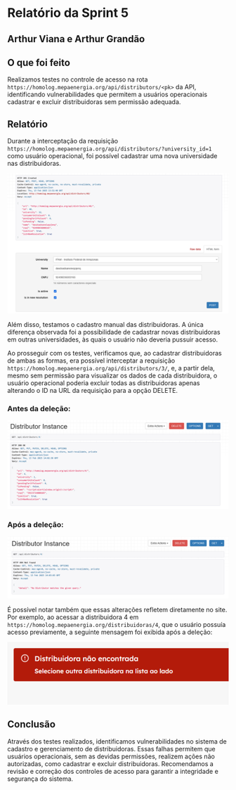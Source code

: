 # Relatório da Sprint 5

## Arthur Viana e Arthur Grandão

## O que foi feito

Realizamos testes no controle de acesso na rota `https://homolog.mepaenergia.org/api/distributors/<pk>` da API, identificando vulnerabilidades que permitem a usuários operacionais cadastrar e excluir distribuidoras sem permissão adequada.

## Relatório

Durante a interceptação da requisição `https://homolog.mepaenergia.org/api/distributors/?university_id=1` como usuário operacional, foi possível cadastrar uma nova universidade nas distribuidoras.

![Interceptação da Requisição](./img/cadastro-uni.png)

Além disso, testamos o cadastro manual das distribuidoras. A única diferença observada foi a possibilidade de cadastrar novas distribuidoras em outras universidades, às quais o usuário não deveria pussuir acesso.

Ao prosseguir com os testes, verificamos que, ao cadastrar distribuidoras de ambas as formas, era possível interceptar a requisição `https://homolog.mepaenergia.org/api/distributors/3/`, e, a partir dela, mesmo sem permissão para visualizar os dados de cada distribuidora, o usuário operacional poderia excluir todas as distribuidoras apenas alterando o ID na URL da requisição para a opção DELETE.

### Antes da deleção:

![Antes da Deleção](./img/antes-delete.png)

### Após a deleção:

![Após a Deleção](./img/depois-delete.png)

É possível notar também que essas alterações refletem diretamente no site. Por exemplo, ao acessar a distribuidora 4 em `https://homolog.mepaenergia.org/distribuidoras/4`, que o usuário possuía acesso previamente, a seguinte mensagem foi exibida após a deleção:

![Mensagem de Erro](./img/msg-web.png)

## Conclusão

Através dos testes realizados, identificamos vulnerabilidades no sistema de cadastro e gerenciamento de distribuidoras. Essas falhas permitem que usuários operacionais, sem as devidas permissões, realizem ações não autorizadas, como cadastrar e excluir distribuidoras. Recomendamos a revisão e correção dos controles de acesso para garantir a integridade e segurança do sistema.
